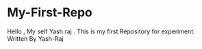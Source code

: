 # My-First-Repo
Hello , My self Yash raj . This is my first Repository for experiment.
<br>
Written By Yash-Raj
